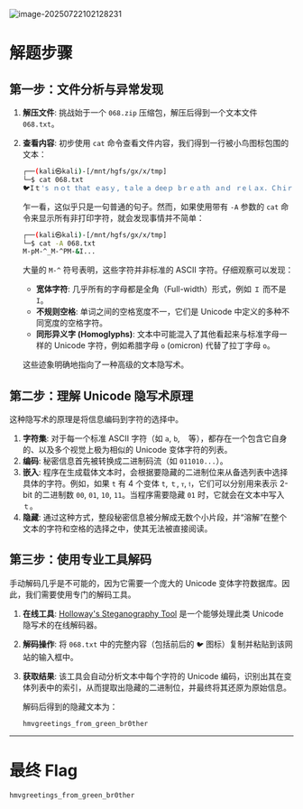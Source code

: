 ![image-20250722102128231](https://7r1UMPHK.github.io/static/image/20250722102128477.webp)
# **解题步骤**

## **第一步：文件分析与异常发现**

1.  **解压文件**: 挑战始于一个 `068.zip` 压缩包，解压后得到一个文本文件 `068.txt`。

2.  **查看内容**: 初步使用 `cat` 命令查看文件内容，我们得到一行被小鸟图标包围的文本：
    ```bash
    ┌──(kali㉿kali)-[/mnt/hgfs/gx/x/tmp]
    └─$ cat 068.txt   
    🐦Iｔ's ｎｏt that ｅasｙ, tａle a deeｐ bｒｅａth ａnｄ ｒeｌａx. Cｈiｒp, ϲhⅰrｐ， chｉｒｐ.Ιt＇s nοt thａｔ ｅａsy, taｌe a dｅeｐ ｂreath aｎd relax. Chirp, chirp, chirp.🐦
    ```
    乍一看，这似乎只是一句普通的句子。然而，如果使用带有 `-A` 参数的 `cat` 命令来显示所有非打印字符，就会发现事情并不简单：
    ```bash
    ┌──(kali㉿kali)-[/mnt/hgfs/gx/x/tmp]
    └─$ cat -A 068.txt
    M-pM-^_M-^PM-&I...
    ```
    
    大量的 `M-^` 符号表明，这些字符并非标准的 ASCII 字符。仔细观察可以发现：
    
    *   **宽体字符**: 几乎所有的字母都是全角（Full-width）形式，例如 `Ｉ` 而不是 `I`。
    *   **不规则空格**: 单词之间的空格宽度不一，它们是 Unicode 中定义的多种不同宽度的空格字符。
    *   **同形异义字 (Homoglyphs)**: 文本中可能混入了其他看起来与标准字母一样的 Unicode 字符，例如希腊字母 `ο` (omicron) 代替了拉丁字母 `o`。
    
    这些迹象明确地指向了一种高级的文本隐写术。

## **第二步：理解 Unicode 隐写术原理**

这种隐写术的原理是将信息编码到字符的选择中。

1.  **字符集**: 对于每一个标准 ASCII 字符（如 `a`, `b`, ` ` 等），都存在一个包含它自身的、以及多个视觉上极为相似的 Unicode 变体字符的列表。
2.  **编码**: 秘密信息首先被转换成二进制码流（如 `011010...`）。
3.  **嵌入**: 程序在生成载体文本时，会根据要隐藏的二进制位来从备选列表中选择具体的字符。例如，如果 `t` 有 4 个变体 `t`, `ｔ`, `ᴛ`, `𝔱`，它们可以分别用来表示 2-bit 的二进制数 `00`, `01`, `10`, `11`。当程序需要隐藏 `01` 时，它就会在文本中写入 `ｔ`。
4.  **隐藏**: 通过这种方式，整段秘密信息被分解成无数个小片段，并“溶解”在整个文本的字符和空格的选择之中，使其无法被直接阅读。

## **第三步：使用专业工具解码**

手动解码几乎是不可能的，因为它需要一个庞大的 Unicode 变体字符数据库。因此，我们需要使用专门的解码工具。

1.  **在线工具**: [Holloway's Steganography Tool](https://holloway.nz/steg/) 是一个能够处理此类 Unicode 隐写术的在线解码器。

2.  **解码操作**: 将 `068.txt` 中的完整内容（包括前后的 `🐦` 图标）复制并粘贴到该网站的输入框中。

3.  **获取结果**: 该工具会自动分析文本中每个字符的 Unicode 编码，识别出其在变体列表中的索引，从而提取出隐藏的二进制位，并最终将其还原为原始信息。

    解码后得到的隐藏文本为：
    ```
    hmvgreetings_from_green_br0ther
    ```

---

# **最终 Flag**

```
hmvgreetings_from_green_br0ther
```